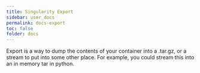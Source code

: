 ```yaml
---
title: Singularity Export
sidebar: user_docs
permalink: docs-export
toc: false
folder: docs
---
```


Export is a way to dump the contents of your container into a .tar.gz, or a stream to put into some other place. For example, you could stream this into an in memory tar in python.

